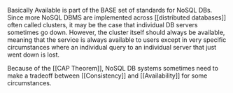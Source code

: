 Basically Available is part of the BASE set of standards for NoSQL DBs. Since more NoSQL DBMS are implemented across [[distributed databases]] often called clusters, it may be the case that individual DB servers sometimes go down. However, the cluster itself should always be available, meaning that the service is always available to users except in very specific circumstances where an individual query to an individual server that just went down is lost. 

Because of the [[CAP Theorem]], NoSQL DB systems sometimes need to make a tradeoff between [[Consistency]] and [[Availability]] for some circumstances.